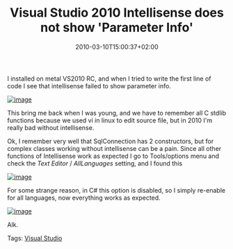 ﻿---
title: "Visual Studio 2010 Intellisense does not show 'Parameter Info'"
description: ""
date: 2010-03-10T15:00:37+02:00
draft: false
tags: [Visual Studio]
categories: [Programming]
---
I installed on metal VS2010 RC, and when I tried to write the first line of code I see that intellisense failed to show parameter info.

[![image](https://www.codewrecks.com/blog/wp-content/uploads/2010/03/image_thumb1.png "image")](https://www.codewrecks.com/blog/wp-content/uploads/2010/03/image1.png)

This bring me back when I was young, and we have to remember all C stdlib functions because we used vi in linux to edit source file, but in 2010 I'm really bad without intellisense.

Ok, I remember very well that SqlConnection has 2 constructors, but for complex classes working without intellisense can be a pain. Since all other functions of Intellisense work as expected I go to Tools/options menu and check the *Text Editor* / *AllLanguages* setting, and I found this

[![image](https://www.codewrecks.com/blog/wp-content/uploads/2010/03/image_thumb2.png "image")](https://www.codewrecks.com/blog/wp-content/uploads/2010/03/image2.png)

For some strange reason, in C# this option is disabled, so I simply re-enable for all languages, now everything works as expected.

[![image](https://www.codewrecks.com/blog/wp-content/uploads/2010/03/image_thumb3.png "image")](https://www.codewrecks.com/blog/wp-content/uploads/2010/03/image3.png)

Alk.

Tags: [Visual Studio](http://technorati.com/tag/Visual%20Studio)
